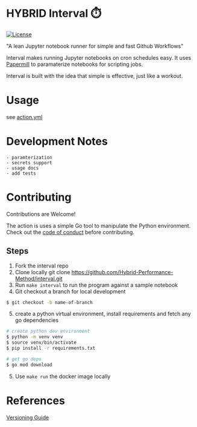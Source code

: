 # HYBRID Interval ⏱️
[![License](https://img.shields.io/badge/License-Apache%202.0-blue.svg)](https://opensource.org/licenses/Apache-2.0)

"A lean Jupyter notebook runner for simple and fast Github Workflows"

Interval makes running Jupyter notebooks on cron schedules easy. It uses [Papermill](https://github.com/nteract/papermill)
to paramaterize notebooks for scripting jobs.

Interval is built with the idea that simple is effective, just like a workout.

# Usage
see [action.yml](action.yml)

# Development Notes
    - paramterization
    - secrets support
    - usage docs
    - add tests

# Contributing
Contributions are Welcome!

The action is uses a simple Go tool to manipulate the Python environment. Check out the [code of conduct](CONDUCT) before contributing.

## Steps
1. Fork the interval repo
2. Clone locally git clone https://github.com/Hybrid-Performance-Method/interval.git
3. Run `make interval` to run the program against a sample notebook
4. Git checkout a branch for local development 
```bash
$ git checkout -b name-of-branch
```
5. create a python virtual environment, install requirements and fetch any go dependencies
```bash
# create python dev environment
$ python -m venv venv
$ source venv/bin/activate
$ pip install -r requirements.txt

# get go deps
$ go mod download
```
5. Use `make run` the docker image locally

# References
[Versioning Guide](https://github.com/actions/toolkit/blob/master/docs/action-versioning.md)

